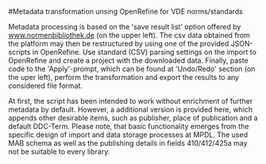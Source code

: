 #Metadata transformation unsing OpenRefine for VDE norms/standards

Metadata processing is based on the 'save result list' option offered by www.normenbibliothek.de (on the upper left). The csv data obtained from the platform may then be restructured by using one of the provided JSON-scripts in OpenRefine. Use standard (CSV) parsing settings on the import to OpenRefine and create a project with the downloaded data. Finally, paste code to the 'Apply'-prompt, which can be found at 'Undo/Redo' section (on the uper left), perform the transformation and export the results to any considered file format.

At first, the script has been intended to work without enrichment of further metadata by default. However, a additional version is provided here, which appends other desirable items, such as publisher, place of publication and a default DDC-Term. Please note, that basic functionality emerges from the specific design of import and data storage processes at MPDL. The used MAB schema as well as the publishing details in fields 410/412/425a may not be suitable to every library.
